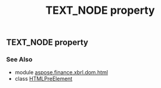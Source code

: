 ﻿---
title: TEXT_NODE property
second_title: Aspose.Finance for Python via .NET API References
description: 
type: docs
weight: 190
url: /python-net/aspose.finance.xbrl.dom.html/htmlpreelement/text_node/
is_root: false
---

## TEXT_NODE property


### See Also
* module [aspose.finance.xbrl.dom.html](../../)
* class [HTMLPreElement](/finance/python-net/aspose.finance.xbrl.dom.html/htmlpreelement)

